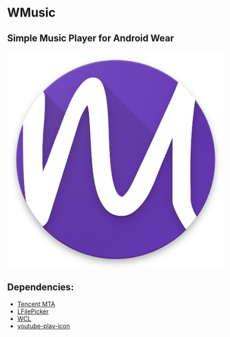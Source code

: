 # WMusic

## Simple Music Player for Android Wear

![](web_hi_res_512.png)


## Dependencies:
- [Tencent MTA](https://mta.qq.com/)
- [LFilePicker](https://github.com/leonHua/LFilePicker/)
- [WCL](https://github.com/googlesamples/android-WearCompanionLibrary)
- [youtube-play-icon](https://github.com/alxrm/youtube-play-icon)